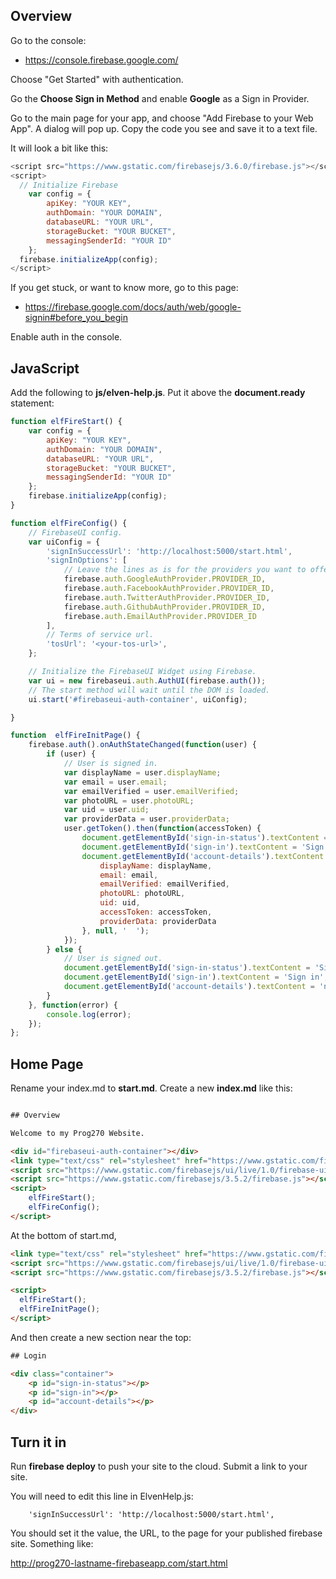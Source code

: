 ## Overview

Go to the console:

- <https://console.firebase.google.com/>

Choose "Get Started" with authentication.

Go the **Choose Sign in Method** and enable **Google** as a Sign in Provider.

Go to the main page for your app, and choose "Add Firebase to your Web App". A dialog will pop up. Copy the code you see and save it to a text file.

It will look a bit like this:

```javascript
<script src="https://www.gstatic.com/firebasejs/3.6.0/firebase.js"></script>
<script>
  // Initialize Firebase
    var config = {
        apiKey: "YOUR KEY",
        authDomain: "YOUR DOMAIN",
        databaseURL: "YOUR URL",
        storageBucket: "YOUR BUCKET",
        messagingSenderId: "YOUR ID"
    };
  firebase.initializeApp(config);
</script>
```

If you get stuck, or want to know more, go to this page:
- <https://firebase.google.com/docs/auth/web/google-signin#before_you_begin>

Enable auth in the console.


## JavaScript

Add the following to **js/elven-help.js**. Put it above the **document.ready** statement:

```javascript
function elfFireStart() {
    var config = {
        apiKey: "YOUR KEY",
        authDomain: "YOUR DOMAIN",
        databaseURL: "YOUR URL",
        storageBucket: "YOUR BUCKET",
        messagingSenderId: "YOUR ID"
    };
    firebase.initializeApp(config);
}

function elfFireConfig() {
    // FirebaseUI config.
    var uiConfig = {
        'signInSuccessUrl': 'http://localhost:5000/start.html',
        'signInOptions': [
            // Leave the lines as is for the providers you want to offer your users.
            firebase.auth.GoogleAuthProvider.PROVIDER_ID,
            firebase.auth.FacebookAuthProvider.PROVIDER_ID,
            firebase.auth.TwitterAuthProvider.PROVIDER_ID,
            firebase.auth.GithubAuthProvider.PROVIDER_ID,
            firebase.auth.EmailAuthProvider.PROVIDER_ID
        ],
        // Terms of service url.
        'tosUrl': '<your-tos-url>',
    };

    // Initialize the FirebaseUI Widget using Firebase.
    var ui = new firebaseui.auth.AuthUI(firebase.auth());
    // The start method will wait until the DOM is loaded.
    ui.start('#firebaseui-auth-container', uiConfig);

}

function  elfFireInitPage() {
    firebase.auth().onAuthStateChanged(function(user) {
        if (user) {
            // User is signed in.
            var displayName = user.displayName;
            var email = user.email;
            var emailVerified = user.emailVerified;
            var photoURL = user.photoURL;
            var uid = user.uid;
            var providerData = user.providerData;
            user.getToken().then(function(accessToken) {
                document.getElementById('sign-in-status').textContent = 'Signed in';
                document.getElementById('sign-in').textContent = 'Sign out';
                document.getElementById('account-details').textContent = JSON.stringify({
                    displayName: displayName,
                    email: email,
                    emailVerified: emailVerified,
                    photoURL: photoURL,
                    uid: uid,
                    accessToken: accessToken,
                    providerData: providerData
                }, null, '  ');
            });
        } else {
            // User is signed out.
            document.getElementById('sign-in-status').textContent = 'Signed out';
            document.getElementById('sign-in').textContent = 'Sign in';
            document.getElementById('account-details').textContent = 'null';
        }
    }, function(error) {
        console.log(error);
    });
};
```

## Home Page

Rename your index.md to **start.md**. Create a new **index.md** like this:

```html

## Overview

Welcome to my Prog270 Website.

<div id="firebaseui-auth-container"></div>
<link type="text/css" rel="stylesheet" href="https://www.gstatic.com/firebasejs/ui/live/1.0/firebase-ui-auth.css" />
<script src="https://www.gstatic.com/firebasejs/ui/live/1.0/firebase-ui-auth.js"></script>
<script src="https://www.gstatic.com/firebasejs/3.5.2/firebase.js"></script>        
<script>
    elfFireStart();
    elfFireConfig();
</script>
```

At the bottom of start.md,

```html
<link type="text/css" rel="stylesheet" href="https://www.gstatic.com/firebasejs/ui/live/1.0/firebase-ui-auth.css" />
<script src="https://www.gstatic.com/firebasejs/ui/live/1.0/firebase-ui-auth.js"></script>
<script src="https://www.gstatic.com/firebasejs/3.5.2/firebase.js"></script>        

<script>
  elfFireStart();
  elfFireInitPage();
</script>
```

And then create a new section near the top:

```html
## Login

<div class="container">
    <p id="sign-in-status"></p>
    <p id="sign-in"></p>
    <p id="account-details"></p>
</div>
```

## Turn it in

Run **firebase deploy** to push your site to the cloud. Submit a link to your site.

You will need to edit this line in ElvenHelp.js:

        'signInSuccessUrl': 'http://localhost:5000/start.html',

You should set it the value, the URL, to the page for your published firebase site. Something like:

  http://prog270-lastname-firebaseapp.com/start.html
  
